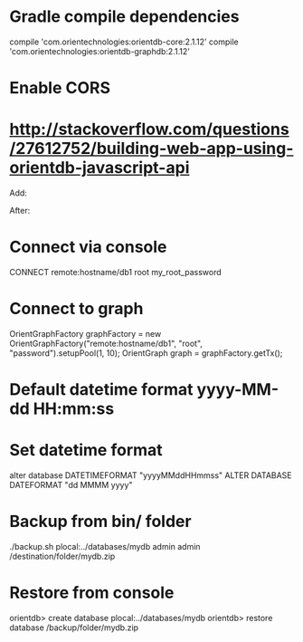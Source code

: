 # Gradle compile dependencies
compile 'com.orientechnologies:orientdb-core:2.1.12'
compile 'com.orientechnologies:orientdb-graphdb:2.1.12'

# Enable CORS
# http://stackoverflow.com/questions/27612752/building-web-app-using-orientdb-javascript-api
Add:
<parameter name="network.http.additionalResponseHeaders" value="Access-Control-Allow-Origin: * ;Access-Control-Allow-Credentials: true;Access-Control-Allow-Headers: Content-Type;Access-Control-Allow-Methods: POST, GET, DELETE, HEAD, OPTION" />

After:
<parameter value="utf-8" name="network.http.charset"/>

# Connect via console
CONNECT remote:hostname/db1 root my_root_password

# Connect to graph
OrientGraphFactory graphFactory = new OrientGraphFactory("remote:hostname/db1", "root", "password").setupPool(1, 10);
OrientGraph graph = graphFactory.getTx();

# Default datetime format yyyy-MM-dd HH:mm:ss
# Set datetime format
alter database DATETIMEFORMAT "yyyyMMddHHmmss"
ALTER DATABASE DATEFORMAT "dd MMMM yyyy"

# Backup from bin/ folder
./backup.sh plocal:../databases/mydb admin admin /destination/folder/mydb.zip
# Restore from console
orientdb> create database plocal:../databases/mydb
orientdb> restore database /backup/folder/mydb.zip